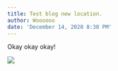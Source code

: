 ```yaml
---
title: Test blog new location.
author: Woooooo
date: 'December 14, 2020 8:30 PM'
---
```

Okay okay okay!

![](/images/flower.jpg)
